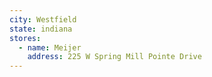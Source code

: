 ```yaml
---
city: Westfield
state: indiana
stores:
  - name: Meijer
    address: 225 W Spring Mill Pointe Drive
---
```


